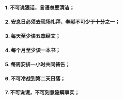 ### 1. 不可说狠话，言语总要清洁；

### 2. 安息日必须去现场礼拜，奉献不可少于十分之一；

### 3. 每天至少读五章经文；

### 4. 每个月至少读一本书；

### 5. 每周安排一小时共同祷告；

### 6. 不可冷战到第二天日落；

### 7. 不可说谎，不可刻意隐瞒事实；

